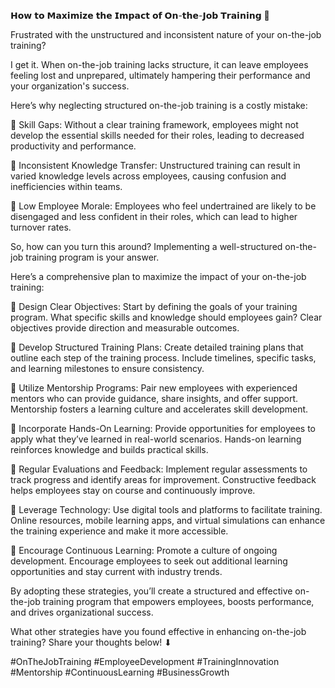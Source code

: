 𝗛𝗼𝘄 𝘁𝗼 𝗠𝗮𝘅𝗶𝗺𝗶𝘇𝗲 𝘁𝗵𝗲 𝗜𝗺𝗽𝗮𝗰𝘁 𝗼𝗳 𝗢𝗻-𝘁𝗵𝗲-𝗝𝗼𝗯 𝗧𝗿𝗮𝗶𝗻𝗶𝗻𝗴 🚀

Frustrated with the unstructured and inconsistent nature of your on-the-job training?

I get it. When on-the-job training lacks structure, it can leave employees feeling lost and unprepared, ultimately hampering their performance and your organization's success.

Here’s why neglecting structured on-the-job training is a costly mistake:

📌 Skill Gaps: Without a clear training framework, employees might not develop the essential skills needed for their roles, leading to decreased productivity and performance.

📌 Inconsistent Knowledge Transfer: Unstructured training can result in varied knowledge levels across employees, causing confusion and inefficiencies within teams.

📌 Low Employee Morale: Employees who feel undertrained are likely to be disengaged and less confident in their roles, which can lead to higher turnover rates.

So, how can you turn this around? Implementing a well-structured on-the-job training program is your answer.

Here’s a comprehensive plan to maximize the impact of your on-the-job training:

📝 Design Clear Objectives: Start by defining the goals of your training program. What specific skills and knowledge should employees gain? Clear objectives provide direction and measurable outcomes.

📝 Develop Structured Training Plans: Create detailed training plans that outline each step of the training process. Include timelines, specific tasks, and learning milestones to ensure consistency.

📝 Utilize Mentorship Programs: Pair new employees with experienced mentors who can provide guidance, share insights, and offer support. Mentorship fosters a learning culture and accelerates skill development.

📝 Incorporate Hands-On Learning: Provide opportunities for employees to apply what they’ve learned in real-world scenarios. Hands-on learning reinforces knowledge and builds practical skills.

📝 Regular Evaluations and Feedback: Implement regular assessments to track progress and identify areas for improvement. Constructive feedback helps employees stay on course and continuously improve.

📝 Leverage Technology: Use digital tools and platforms to facilitate training. Online resources, mobile learning apps, and virtual simulations can enhance the training experience and make it more accessible.

📝 Encourage Continuous Learning: Promote a culture of ongoing development. Encourage employees to seek out additional learning opportunities and stay current with industry trends.

By adopting these strategies, you’ll create a structured and effective on-the-job training program that empowers employees, boosts performance, and drives organizational success.

What other strategies have you found effective in enhancing on-the-job training? Share your thoughts below! ⬇

#OnTheJobTraining #EmployeeDevelopment #TrainingInnovation #Mentorship #ContinuousLearning #BusinessGrowth
